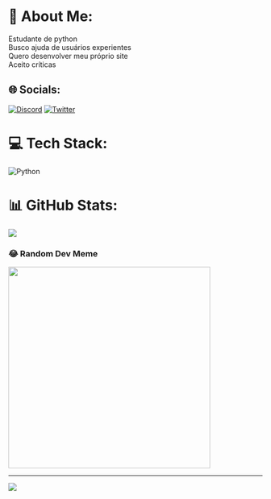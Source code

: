 # 💫 About Me:
Estudante de python<br>Busco ajuda de usuários experientes<br>Quero desenvolver meu próprio site<br>Aceito críticas


## 🌐 Socials:
[![Discord](https://img.shields.io/badge/Discord-%237289DA.svg?logo=discord&logoColor=white)](https://discord.gg/https://discord.gg/mXu4Uuzb64) [![Twitter](https://img.shields.io/badge/Twitter-%231DA1F2.svg?logo=Twitter&logoColor=white)](https://twitter.com/https://twitter.com/mastermiel) 

# 💻 Tech Stack:
![Python](https://img.shields.io/badge/python-3670A0?style=for-the-badge&logo=python&logoColor=ffdd54)
# 📊 GitHub Stats:
![](https://github-readme-streak-stats.herokuapp.com/?user=fuzcasul&theme=midnight-purple&hide_border=true)<br/>

### 😂 Random Dev Meme
<img src='https://randommeme-five.vercel.app/' style="height: 400px;"/>

---
[![](https://visitcount.itsvg.in/api?id=fuzcasul&icon=0&color=0)](https://visitcount.itsvg.in)

<!-- Proudly created with GPRM ( https://gprm.itsvg.in ) -->
